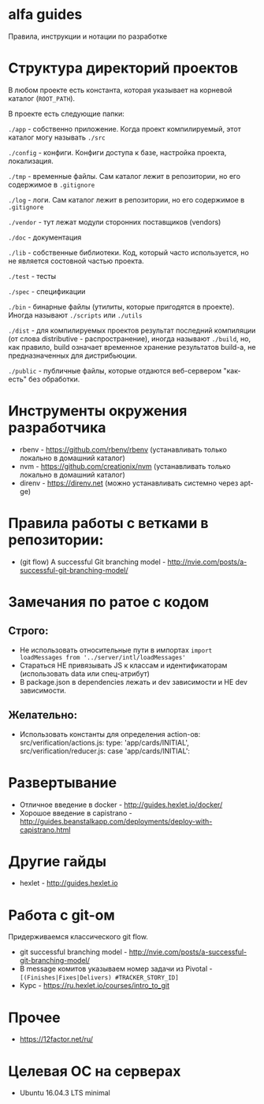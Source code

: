 # alfa guides
Правила, инструкции и нотации по разработке

# Структура директорий проектов

В любом проекте есть константа, которая указывает на корневой каталог (`ROOT_PATH`).

В проекте есть следующие папки:

`./app` - собственно приложение. Когда проект компилируемый, этот каталог могу называть `./src`

`./config` - конфиги. Конфиги доступа к базе, настройка проекта, локализация.

`./tmp` - временные файлы. Сам каталог лежит в репозитории, но его содержимое в `.gitignore`

`./log`  - логи.  Сам каталог лежит в репозитории, но его содержимое в `.gitignore`

`./vendor` - тут лежат модули сторонних поставщиков (vendors)

`./doc` - документация 

`./lib` - собственные библиотеки. Код, который часто используется, но не является состовной частью проекта.

`./test` - тесты

`./spec` - спецификации

`./bin` - бинарные файлы (утилиты, которые пригодятся в проекте). Иногда называют `./scripts` или `./utils`

`./dist` - для компилируемых проектов результат последний компиляции (от слова distributive - распространение), иногда называют `./build`, но, как правило, build означает временное хранение результатов build-а, не предназначенных для дистрибьюции.

`./public` - публичные файлы, которые отдаются веб-сервером "как-есть" без обработки. 

# Инструменты окружения разработчика

* rbenv - https://github.com/rbenv/rbenv (устанавливать только локально в домашний каталог)
* nvm - https://github.com/creationix/nvm (устанавливать только локально в домашний каталог)
* direnv - https://direnv.net (можно устанавливать системно через apt-ge)

# Правила работы с ветками в репозитории:

* (git flow) A successful Git branching model - http://nvie.com/posts/a-successful-git-branching-model/


# Замечания по ратое с кодом

## Строго:

* Не использовать относительные пути в импортах `import loadMessages from '../server/intl/loadMessages'`
* Стараться НЕ привязывать JS к классам и идентификаторам (использовать data или спец-атрибут)
* В package.json в dependencies лежать и dev зависимости и НЕ dev зависимости.

## Желательно:

*  Использовать константы для определения action-ов:
  src/verification/actions.js:    type: 'app/cards/INITIAL',
  src/verification/reducer.js:    case 'app/cards/INITIAL':


# Развертывание

* Отличное введение в docker - http://guides.hexlet.io/docker/
* Хорошое введение в capistrano - http://guides.beanstalkapp.com/deployments/deploy-with-capistrano.html


# Другие гайды

* hexlet - http://guides.hexlet.io

# Работа с git-ом

Придерживаемся классического git flow. 

* git successful branching model - http://nvie.com/posts/a-successful-git-branching-model/
* В message комитов указываем номер задачи из Pivotal - `[(Finishes|Fixes|Delivers) #TRACKER_STORY_ID]`
* Курс - https://ru.hexlet.io/courses/intro_to_git

# Прочее

* https://12factor.net/ru/

# Целевая ОС на серверах

* Ubuntu 16.04.3 LTS minimal

